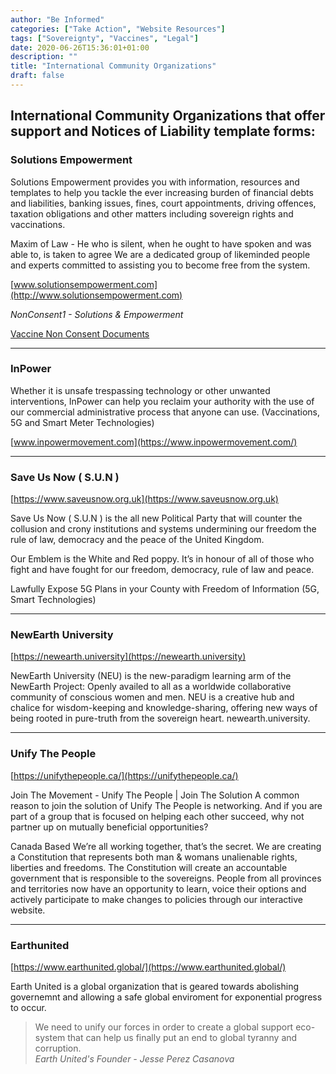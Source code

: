 ```yaml
---
author: "Be Informed"
categories: ["Take Action", "Website Resources"]
tags: ["Sovereignty", "Vaccines", "Legal"]
date: 2020-06-26T15:36:01+01:00
description: ""
title: "International Community Organizations"
draft: false
---
```

## International Community Organizations that offer support and Notices of Liability template forms:

### Solutions Empowerment

Solutions Empowerment provides you with information, resources and templates to help you tackle the ever increasing burden of financial debts and liabilities, banking issues, fines, court appointments, driving offences, taxation obligations and other matters including sovereign rights and vaccinations.

Maxim of Law - He who is silent, when he ought to have spoken and was able to, is taken to agree
We are a dedicated group of likeminded people and experts committed to assisting you to become free from the system.

[www.solutionsempowerment.com](http://www.solutionsempowerment.com)

*NonConsent1 - Solutions & Empowerment*

[Vaccine Non Consent Documents](https://www.solutionsempowerment.com/nonconsent1)


- - -

### InPower

Whether it is unsafe trespassing technology or other unwanted interventions, InPower can help you reclaim your authority with the use of our commercial administrative process that anyone can use.
(Vaccinations, 5G and Smart Meter Technologies)

[www.inpowermovement.com](https://www.inpowermovement.com/)


- - -

### Save Us Now ( S.U.N )

[https://www.saveusnow.org.uk](https://www.saveusnow.org.uk)

Save Us Now ( S.U.N ) is the all new Political Party that will counter the collusion and crony institutions and systems undermining our freedom the rule of law, democracy and the peace of the United Kingdom.

Our Emblem is the White and Red poppy. It’s in honour of all of those who fight and have fought for our freedom, democracy, rule of law and peace.

Lawfully Expose 5G Plans in your County with Freedom of Information
(5G, Smart Technologies)


- - -

### NewEarth University

[https://newearth.university](https://newearth.university)  

NewEarth University (NEU) is the new-paradigm learning arm of the NewEarth Project: Openly availed to all as a worldwide collaborative community of conscious women and men. NEU is a creative hub and chalice for wisdom-keeping and knowledge-sharing, offering new ways of being rooted in pure-truth from the sovereign heart.
newearth.university.

- - -

### Unify The People

[https://unifythepeople.ca/](https://unifythepeople.ca/)

Join The Movement - Unify The People | Join The Solution
A common reason to join the solution of Unify The People is networking. And if you are part of a group that is focused on helping each other succeed, why not partner up on mutually beneficial opportunities?

Canada Based
We’re all working together, that’s the secret. We are creating a Constitution that represents both man & womans unalienable rights, liberties and freedoms. The Constitution will create an accountable government that is responsible to the sovereigns. People from all provinces and territories now have an opportunity to learn, voice their options and actively participate to make changes to policies through our interactive website.

- - -

### Earthunited

[https://www.earthunited.global/](https://www.earthunited.global/)

Earth United is a global organization that is geared towards abolishing governemnt and allowing a safe global enviroment for exponential progress to occur.

>We need to unify our forces in order to create a global support eco-system that can help us finally put an end to global tyranny and corruption.  
*Earth United's Founder - Jesse Perez Casanova*  
  


